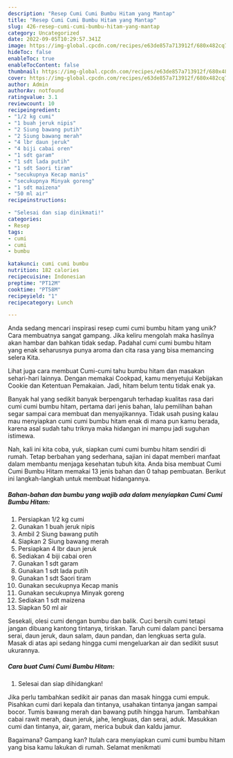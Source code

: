 ```yaml
---
description: "Resep Cumi Cumi Bumbu Hitam yang Mantap"
title: "Resep Cumi Cumi Bumbu Hitam yang Mantap"
slug: 426-resep-cumi-cumi-bumbu-hitam-yang-mantap
category: Uncategorized
date: 2022-09-05T10:29:57.341Z
image: https://img-global.cpcdn.com/recipes/e63de857a713912f/680x482cq70/cumi-cumi-bumbu-hitam-foto-resep-utama.jpg
hideToc: false
enableToc: true
enableTocContent: false
thumbnail: https://img-global.cpcdn.com/recipes/e63de857a713912f/680x482cq70/cumi-cumi-bumbu-hitam-foto-resep-utama.jpg
cover: https://img-global.cpcdn.com/recipes/e63de857a713912f/680x482cq70/cumi-cumi-bumbu-hitam-foto-resep-utama.jpg
author: Admin
authorAv: notfound
ratingvalue: 3.1
reviewcount: 10
recipeingredient:
- "1/2 kg cumi"
- "1 buah jeruk nipis"
- "2 Siung bawang putih"
- "2 Siung bawang merah"
- "4 lbr daun jeruk"
- "4 biji cabai oren"
- "1 sdt garam"
- "1 sdt lada putih"
- "1 sdt Saori tiram"
- "secukupnya Kecap manis"
- "secukupnya Minyak goreng"
- "1 sdt maizena"
- "50 ml air"
recipeinstructions:

- "Selesai dan siap dinikmati!"
categories:
- Resep
tags:
- cumi
- cumi
- bumbu

katakunci: cumi cumi bumbu 
nutrition: 182 calories
recipecuisine: Indonesian
preptime: "PT12M"
cooktime: "PT58M"
recipeyield: "1"
recipecategory: Lunch

---
```





Anda sedang mencari inspirasi resep cumi cumi bumbu hitam yang unik? Cara membuatnya sangat gampang. Jika keliru mengolah maka hasilnya akan hambar dan bahkan tidak sedap. Padahal cumi cumi bumbu hitam yang enak seharusnya punya aroma dan cita rasa yang bisa memancing selera Kita.





Lihat juga cara membuat Cumi-cumi tahu bumbu hitam dan masakan sehari-hari lainnya. Dengan memakai Cookpad, kamu menyetujui Kebijakan Cookie dan Ketentuan Pemakaian. Jadi, hitam belum tentu tidak enak ya.

Banyak hal yang sedikit banyak berpengaruh terhadap kualitas rasa dari cumi cumi bumbu hitam, pertama dari jenis bahan, lalu pemilihan bahan segar sampai cara membuat dan menyajikannya. Tidak usah pusing kalau mau menyiapkan cumi cumi bumbu hitam enak di mana pun kamu berada, karena asal sudah tahu triknya maka hidangan ini mampu jadi suguhan istimewa.






Nah, kali ini kita coba, yuk, siapkan cumi cumi bumbu hitam sendiri di rumah. Tetap berbahan yang sederhana, sajian ini dapat memberi manfaat dalam membantu menjaga kesehatan tubuh kita. Anda bisa membuat Cumi Cumi Bumbu Hitam memakai 13 jenis bahan dan 0 tahap pembuatan. Berikut ini langkah-langkah untuk membuat hidangannya.

<!--inarticleads1-->

##### Bahan-bahan dan bumbu yang wajib ada dalam menyiapkan Cumi Cumi Bumbu Hitam:

1. Persiapkan 1/2 kg cumi
1. Gunakan 1 buah jeruk nipis
1. Ambil 2 Siung bawang putih
1. Siapkan 2 Siung bawang merah
1. Persiapkan 4 lbr daun jeruk
1. Sediakan 4 biji cabai oren
1. Gunakan 1 sdt garam
1. Gunakan 1 sdt lada putih
1. Gunakan 1 sdt Saori tiram
1. Gunakan secukupnya Kecap manis
1. Gunakan secukupnya Minyak goreng
1. Sediakan 1 sdt maizena
1. Siapkan 50 ml air


Sesekali, olesi cumi dengan bumbu dan balik. Cuci bersih cumi tetapi jangan dibuang kantong tintanya, tiriskan. Taruh cumi dalam panci bersama serai, daun jeruk, daun salam, daun pandan, dan lengkuas serta gula. Masak di atas api sedang hingga cumi mengeluarkan air dan sedikit susut ukurannya. 

<!--inarticleads2-->

##### Cara buat Cumi Cumi Bumbu Hitam:


1. Selesai dan siap dihidangkan!

Jika perlu tambahkan sedikit air panas dan masak hingga cumi empuk. Pisahkan cumi dari kepala dan tintanya, usahakan tintanya jangan sampai bocor. Tumis bawang merah dan bawang putih hingga harum. Tambahkan cabai rawit merah, daun jeruk, jahe, lengkuas, dan serai, aduk. Masukkan cumi dan tintanya, air, garam, merica bubuk dan kaldu jamur. 

Bagaimana? Gampang kan? Itulah cara menyiapkan cumi cumi bumbu hitam yang bisa kamu lakukan di rumah. Selamat menikmati
